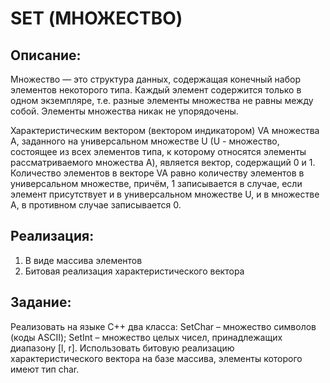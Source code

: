 SET (МНОЖЕСТВО)
=========================

Описание:
-------------------------

Множество — это структура данных, 
содержащая конечный набор элементов некоторого типа. 
Каждый элемент содержится только в одном экземпляре, т.е. 
разные элементы множества не равны между собой. 
Элементы множества никак не упорядочены.

Характеристическим вектором (вектором индикатором) VA множества A, 
заданного на универсальном множестве U (U - множество, состоящее из всех элементов 
типа, к которому относятся элементы рассматриваемого множества А), является вектор, 
содержащий 0 и 1. Количество элементов в векторе VA равно количеству элементов в 
универсальном множестве, причём, 1 записывается в случае, если элемент присутствует 
и в универсальном множестве U, и в множестве A, в противном случае записывается 0.

Реализация:
-------------------------
1. В виде массива элементов
2. Битовая реализация характеристического вектора

Задание:
-------------------------
Реализовать на языке С++ два класса:  SetChar – множество символов (коды ASCII); 
SetInt – множество целых чисел, принадлежащих диапазону [l, r].  Использовать 
битовую реализацию характеристического вектора на базе массива, элементы которого 
имеют тип char.